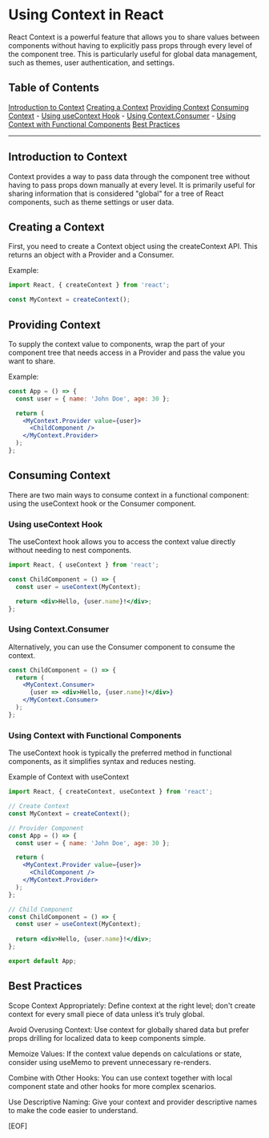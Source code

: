 # Using Context in React

React Context is a powerful feature that allows you to share values between components without having to explicitly pass props through every level of the component tree. This is particularly useful for global data management, such as themes, user authentication, and settings.

## Table of Contents

[Introduction to Context](#introduction-to-context)
[Creating a Context](#creating-a-context)
[Providing Context](#providing-context)
[Consuming Context](#consuming-context)
    - [Using useContext Hook](#using-usecontext-hook)
    - [Using Context.Consumer](#using-contextconsumer)
    - [Using Context with Functional Components](#using-context-with-functional-components)
[Best Practices](#best-practices)

---

## Introduction to Context

Context provides a way to pass data through the component tree without having to pass props down manually at every level. It is primarily useful for sharing information that is considered "global" for a tree of React components, such as theme settings or user data.

## Creating a Context

First, you need to create a Context object using the createContext API. This returns an object with a Provider and a Consumer.

Example:

```jsx
import React, { createContext } from 'react';

const MyContext = createContext();
```

## Providing Context

To supply the context value to components, wrap the part of your component tree that needs access in a Provider and pass the value you want to share.

Example:

```jsx
const App = () => {
  const user = { name: 'John Doe', age: 30 };

  return (
    <MyContext.Provider value={user}>
      <ChildComponent />
    </MyContext.Provider>
  );
};
```

## Consuming Context

There are two main ways to consume context in a functional component: using the useContext hook or the Consumer component.

### Using useContext Hook

The useContext hook allows you to access the context value directly without needing to nest components.

```jsx
import React, { useContext } from 'react';

const ChildComponent = () => {
  const user = useContext(MyContext);

  return <div>Hello, {user.name}!</div>;
};
```

### Using Context.Consumer

Alternatively, you can use the Consumer component to consume the context.

```jsx
const ChildComponent = () => {
  return (
    <MyContext.Consumer>
      {user => <div>Hello, {user.name}!</div>}
    </MyContext.Consumer>
  );
};
```

### Using Context with Functional Components

The useContext hook is typically the preferred method in functional components, as it simplifies syntax and reduces nesting.

Example of Context with useContext

```jsx
import React, { createContext, useContext } from 'react';

// Create Context
const MyContext = createContext();

// Provider Component
const App = () => {
  const user = { name: 'John Doe', age: 30 };

  return (
    <MyContext.Provider value={user}>
      <ChildComponent />
    </MyContext.Provider>
  );
};

// Child Component
const ChildComponent = () => {
  const user = useContext(MyContext);
  
  return <div>Hello, {user.name}!</div>;
};

export default App;
```

## Best Practices

Scope Context Appropriately: Define context at the right level; don't create context for every small piece of data unless it’s truly global.

Avoid Overusing Context: Use context for globally shared data but prefer props drilling for localized data to keep components simple.

Memoize Values: If the context value depends on calculations or state, consider using useMemo to prevent unnecessary re-renders.

Combine with Other Hooks: You can use context together with local component state and other hooks for more complex scenarios.

Use Descriptive Naming: Give your context and provider descriptive names to make the code easier to understand.

[EOF]
